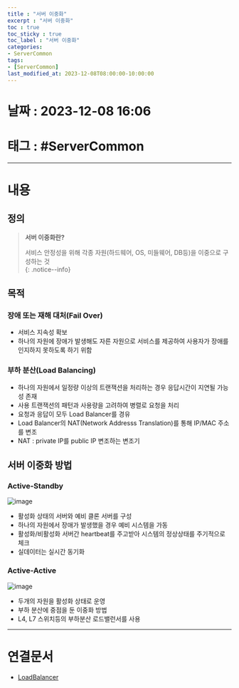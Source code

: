 ```yaml
---
title : "서버 이중화"
excerpt : "서버 이중화"
toc : true
toc_sticky : true
toc_label : "서버 이중화"
categories:
- ServerCommon
tags:
- [ServerCommon]
last_modified_at: 2023-12-08T08:00:00-10:00:00
---
```


# 날짜 : 2023-12-08 16:06

# 태그 : #ServerCommon 
---

# 내용

## 정의
> **서버 이중화란?**
>
> 서비스 안정성을 위해 각종 자원(하드웨어, OS, 미들웨어, DB등)을 이중으로 구성하는 것  
{: .notice--info}

## 목적

### 장애 또는 재해 대처(Fail Over)
- 서비스 지속성 확보
- 하나의 자원에 장애가 발생해도 자른 자원으로 서비스를 제공하여 사용자가 장애를 인지하지 못하도록 하기 위함

### 부하 분산(Load Balancing)
- 하나의 자원에서 일정량 이상의 트랜잭션을 처리하는 경우 응답시간이 지연될 가능성 존재
- 사용 트랜잭션의 패턴과 사용량을 고려하여 병렬로 요청을 처리
- 요청과 응답이 모두 Load Balancer를 경유
- Load Balancer의 NAT(Network Addresss Translation)를 통해 IP/MAC 주소를 변조
- NAT : private IP를 public IP 변조하는 변조기

## 서버 이중화 방법

### Active-Standby  
  
![image](../../assets/images/Active_Standby.png) 
- 활성화 상태의 서버와 예비 클론 서버를 구성
- 하나의 자원에서 장애가 발생했을 경우 예비 시스템을 가동
- 활성화/비활성화 서버간 heartbeat를 주고받아 시스템의 정상상태를 주기적으로 체크
- 실데이터는 실시간 동기화

### Active-Active  
  
![image](../../assets/images/Active_Active.png)
- 두개의 자원을 활성화 상태로 운영
- 부하 분산에 중점을 둔 이중화 방법
- L4, L7 스위치등의 부하분산 로드밸런서를 사용
  
---

# 연결문서
- [LoadBalancer](../../servercommon/servercommon-LoadBalancer)